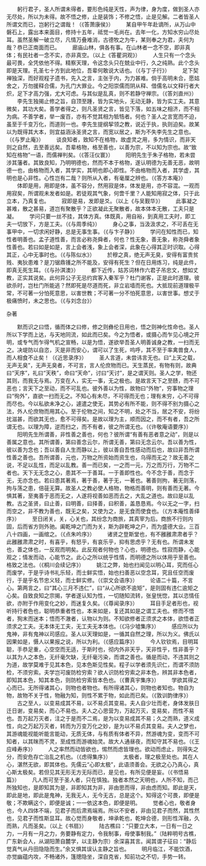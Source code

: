 <!-- { "loadSidebar": true } -->
　　躬行君子，圣人所谓未得者，要形色纯是天性，声为律，身为度，做到圣人亦无尽处，所以为未得。故不悟之修，止是装饰；不修之悟，止是见解。二者皆圣人所谓文而已，岂躬行之谓哉！（《答萧康侯》）
　　某自甲午年赴谪所，从万山中磐石上，露出本来面目，修持十五年，祗觉一毛尚在。去年一化，方知水穷山尽处耳。虽然圣解一破立尽，凡情万叠难消，古德牧之为牛，某则奉之为君，夫何为哉？恭已正南面而已。
　　廊庙山林，俱各有事。在山林者一念不空，即非真体；有民社者一念不实，亦非真空。（以上《答瞿洞观》）
　　人生只有一个念头最可畏，全凭依他不得。精察天理，令这念头只在兢业中行，久之纯熟。此个念头即是天理。孔圣七十方到此地位，吾辈何敢说大话也。（《与丁子行》）
　　足下契禅独深，而好观程子遗书，先入之言，主张于内，为力甚难。倘于高明未合，愿姑舍之，万勿援释合儒，为孔门大罪业。今之阳崇儒而阴从释、借儒名以文释行者大炽，足下才高力强，尤大可虑。与其似是乱真，则不若静守禅宗。（《答刘直州》）
　　李先生独揭止修之旨，自顶至踵，皆为实地头，无动无静，皆为实工夫。其意微矣，其功大矣。善学者得之，则凡圣贤之言，皆见下落，如五味之相济，而不相为病。不善学者，举一废百，亦有不觉其相为牴牿者。何也？圣人之言宽而不迫，虽至于千变万化，而道则一也。李先生提纲挈领之教，说近于执，执则迫矣。故某以为既得其大本，则宜益涵泳圣贤之言，而宽以居之，斯为不失李先生之意也。（《与罗止庵》）
　　谈良知者，致知不在格物，故虚灵之用，多为情识，而非天则之自然，去至善远矣。吾辈格物，格至善也，以善为宗，不以知为宗也。故“致知在格物”一语，而儒禅判矣。（《答汪仪寰》）
　　阳明先生于朱子格物，若未尝涉其藩者。其致良知，乃明明德也，然而不本于格物，遂认明德为无善无恶，故明德一也，由格物而入者，其学实，其明也即心即性。不由格物而入者，其学虚，其明也是心非性。心性岂有二哉？则所从入者，有毫厘之辨也。（《答方本庵》）
　　体即是用，用即是体，虽不容分，然用寂是体，体发是用，亦不容混。一观而用寂矣，所谓观未发者如是。若徒观其气象，何啻千里？人能知用寂之体，只于此立本，乃真复也。
　　寂即是易，发即是爻。（以上《与吴觐华》）
　　此事凝之甚难，散之甚易，道岂有聚散乎？正欲凝此无聚散者，故本体本无散，工夫只是凝。
　　学问只要一丝不挂，其体方真。体既真，用自裕，到真用工夫时，即工夫一切放下，方是工夫。（《与周季纯》）
　　身心之事，当汲汲求之，不可丢在无事甲中，一切求闲好静，总是无事生事。（《与卞子静》）
　　学问在知性而已，知性者明善也。孟子道性善，而言必称尧舜者，何也？性无象，善无象，称尧舜者象性善也。若曰如是如是，言上会者浅，象上会者深，此象在心得其正时识取。心得其正，心中无事时也。（《与陈似水》）
　　於穆之真，绝无声无臭，安得有富贵贫贱、夷狄患难？是刀锯鼎镬之所不能及，安得有死生？但在日用炼习，纯是此件，即真无死生耳。（《与孙淇澳》）
　　都下近传，姑苏词林作六君子吊忠文，想如丈教，正实其说矣。此何异公子无忌约宾客入秦军乎？杜门谢客，正是此时道理。彼欲杀时，岂杜门所能逃？然即死是尽道而死，非立岩墙而死也。大抵现前道理极平常，不可著一分怕死意思，以害世教；不可著一分不怕死意思，以害世事。想丈于极痛愤时，未之思也。（《与刘念台》）

杂著

　　默而识之曰悟，循而体之曰修，修之则彝伦日用也，悟之则神化性命也。圣人所以下学而上达，与天地同流，如此而已矣。今之为悟者，或摄心而乍见心境之开明，或专气而乍得气机之宣畅，以是为悟，遂欲举吾圣人明善诚身之教，一扫而无之。决堤防以自恣，灭是非而安心，谓可以了生死，呜呼，其不至于率禽兽食人，而人相食不止矣！（《近思录序》）
　　圣人言道，未尝讳言无也。曰“上天之载，无声无臭”，无声无臭者，不可言，言人伦庶物而已。天生蒸民，有物有则，故典曰“天序”，礼曰“天秩”，命曰“天命”，讨曰“天讨”，是之谓天则。圣人之学，物还其则，而我无与焉。万变在人，实无一事，无之极也。是故言天下之至赜，而不可恶也；言天下之至动，而不可乱也。彼外善以为性，故物曰“外物”，穷事物之理曰“徇外”，直欲一扫而无之。不知心有未尽，不可得而无也；理有未穷，心不可得而尽也。今以私欲未净之心，遽遣之使无，其势必有所不能，则不得不别为摄心之法，外人伦庶物而用其心。至于伦物之间，知之不明，处之不当，居之不安，将纷扰滋甚，而欲其无也，愈不可得矣。是故以理为主，顺而因之，而不有者，吾之所谓无也。以理为障，逆而扫之，而不有者，彼之所谓无也。（《许敬庵语要序》）
　　阳明先生所谓善，非性善之善也，何也？彼所谓“有善有恶者意之动”，则是以善属之意也。其所谓善，第曰善念云尔，所谓无善，第曰无念云尔。吾以善为性，彼以善为念也；吾以善自人生而静以上，彼以善自吾性感动而后也，故曰非吾所谓性善之善也。吾所谓善，元也，万物之所资始而资生也，乌得而无之？故无善之说，不足以乱性，而足以乱教。善一而已矣，一之而一元，万之而万行，万物不二者也。天下无无念之心，患其不一于善耳。一于善即性也。今不念于善，而念于无，无亦念也。若曰患其著焉，著于善，著于无，一著也。著善则拘，著无则荡，拘与荡之患，倍蓰无算。故圣人之教必使人格物，物格而善明，则有善而无著。今惧其著，至夷善于恶而无之，人遂将视善如恶而去之，大乱之道也。故曰是以乱教。古之圣贤，曰止善，曰明善，曰择善，曰积善，盖恳恳焉。今以无之一字，扫而空之，非不教为善也，既无之矣，又使为之，是无食而使食也。（《方本庵性善绎序》）
　　至日闭关，关，心关也，其纷念为商旅，其真宰为后。商旅不行则内固，后而省方则外驰。阖乾坤之门而为关，斯为辟乾坤之户，而为盛德大业。三百八十四画，一画绾之。（《点朱吟序》）
　　诸贤之登斯堂也，有不雝雝肃肃者乎？此雝雝肃肃之时，有喜乎，有怒乎，有哀乐乎，抑有思虑乎？无有也。所谓未发也，善之体也，一反观而明矣。此反观者何物也？心也，明德也。性寂而静，心能观之；情发而动，心能节之。此心之所以统乎性情，而明德之所以体用乎至善也。格致之法也。（《桐川会续记序》）
　　姚江之弊，始也扫闻见以明心耳，究而任心而废学，于是乎诗书礼乐轻，而士鲜实悟，始也扫善恶以空念耳，究且任空而废行，于是乎名节忠义轻，而士鲜实修。（《崇文会语序》）
　　论语二十篇，不言心。第两言之，曰“其心三月不违仁”，曰“从心所欲不逾矩”，是则固有违仁逾矩之心矣。自致良知之宗揭，学者遂认知为性，一切随知流转，张皇恍惚，其以恣情任欲，亦附于作用变化之妙，而迷复久矣。（《尊闻录序》）
　　耳目手足者形也，视听持行者色也，聪明恭重者性也，本来如是，复还其如是之谓工夫也。修而不悟者，狥末而迷本；悟而不澈者，认物以为则。不知欲修者正须求之本体，欲悟者正须求之工夫。无本体无工夫，无工夫无本体也。（《冯少墟集序》）
　　感应所以为鬼神，非有鬼神以司感应。圣人以天理如是，一循其自然之理，所以为义。佛氏以因果如是，慑人以果报之说，所以为利。（《感应篇序》）
　　今人钦钦焉，目明耳聪，手恭足重，心空空而无适，于斯时也，彻内外非天乎，天非性乎，性非善乎？以其为人之本色，无纤毫欠缺，无纤毫污染，而谓之善也。循是而动，不违其则之为道，故学莫难于见其本色，见本色斯见性矣。程子以学者须先识仁，而谓不须防检，不须穷索。夫学岂可废防检穷索？欲人识防检穷索之非本色，辨其非本色者，即知其本色，知其本色，则防检穷索皆本色也。（《曹真宇集序》）
　　学欲其得之心而已。无所得诸其心，则物也者物也。有所得诸其心，则物也者知也。物自为物，故物不关于性，物融为知，则性不累于物，如此而已矣。（《敦训韵律序》）
　　古之至人，以变易成其不易，以不易贞其变易。夫人自少壮而老，身体发肤日迁日谢，变易矣，而心不易也。夫人之心思营为，万起万灭，变易矣，而性不易也。吾万起万灭者，注之于是而不二焉，是为以变易成其不易；久之而熟，道义成性，向之万起万灭者，转而为万变万化之妙，是为以不易贞其变易。夫人之梦也，其游魂能视能听能言能动，无质无体，与有质有体者不异，然游魂为变，变而不可知者，以其昩而不灵，至成性而游魂始灵。故大人通昼夜，而知守其不易也。（《王应峰寿序》）
　　人之率然而动皆欲也，惕然而虑皆理也。欲动而虑止，则得失之分，而安危存亡治乱之机也。（《虑得集序》）
　　太极者，理之极至处也。其在人心，湛然无欲，即其体也。先儒云“心即太极”，此语须善会。无欲之心乃真心，真心斯太极矣。若但见其无形无方无际而已，是见也，有所见便是妄。（《书悟易篇》）
　　凡人而可至于圣人者，只在慎独。独者本然之天明也，人所不知，而己所独知也，是即知其为是，非即知其为非，非由思而得，非由虑而知。即此是天，即此是地，即此是鬼神，无我无人，无今无古，总是这个。知得这个可畏，即便是敬；不欺瞒这个，即便是诚；一一依这本色，即便是明。
　　觉者心也，敬者身也，今人四体不端，见君子而后肃焉端焉。所以不安者，非由见君子而然，其性然也，见君子而性斯显耳。故心觉而身敬者，坤承乾也，乾坤合德，则形性浑融，久而熟，凡而圣矣。（以上《书扇》）
　　陆古樵曰：“只要立大本，一日有一日之力，一月有一月之力，务要静有定力，令我制事，毋使事制我。”（陆粹明号古樵，广东新会人，从湖阳萧自麓学，以主静为宗）余深喜其言。闻其谓子征曰：“静后觉真气从丹田隐隐而生。”余又惧其误认主静之旨也。
　　明月临江，不能饮酒，亦觉幽蕴内攻，不畅诸外，篷牕隐坐，深自克省，知前功之不切，手势一转。
